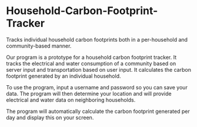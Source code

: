 # Household-Carbon-Footprint-Tracker
Tracks individual household carbon footprints both in a per-household and community-based manner.

Our program is a prototype for a household carbon footprint tracker. It tracks the electrical and water consumption of a community based on server input and transportation
based on user input. It calculates the carbon footprint generated by an individual household. 

To use the program, input a username and password so you can save your data. 
The program will then determine your location and will provide electrical and water data on neighboring households.

The program will automatically calculate the carbon footprint generated per day and display this on your screen. 


